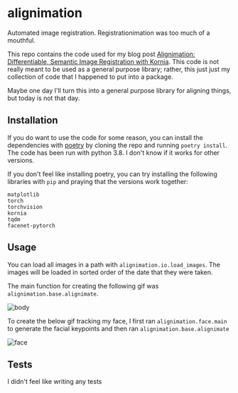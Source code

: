 # alignimation
Automated image registration. Registrationimation was too much of a mouthful.

This repo contains the code used for my blog post [Alignimation: Differentiable, Semantic Image Registration with Kornia](https://www.ethanrosenthal.com/2021/11/03/alignimation/). This code is not really meant to be used as a general purpose library; rather, this just just my collection of code that I happened to put into a package.

Maybe one day I'll turn this into a general purpose library for aligning things, but today is not that day.

## Installation

If you do want to use the code for some reason, you can install the dependencies with [poetry](https://python-poetry.org/) by cloning the repo and running `poetry install`. The code has been run with python 3.8. I don't know if it works for other versions.

If you don't feel like installing poetry, you can try installing the following libraries with `pip` and praying that the versions work together:

```
matplotlib
torch
torchvision
kornia
tqdm
facenet-pytorch
```

## Usage

You can load all images in a path with `alignimation.io.load_images`. The images will be loaded in sorted order of the date that they were taken.

The main function for creating the following gif was `alignimation.base.alignimate`.

![body](./static/body.gif)

To create the below gif tracking my face, I first ran `alignimation.face.main` to generate the facial keypoints and then ran `alignimation.base.alignimate`

![face](./static/face.gif)

## Tests

I didn't feel like writing any tests

